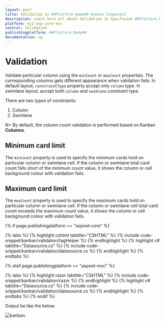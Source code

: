 ```yaml
---
layout: post
title: Validation in ##Platform_Name## Kanban Component
description: Learn here all about Validation in Syncfusion ##Platform_Name## Kanban component of Syncfusion Essential JS 2 and more.
platform: ej2-asp-core-mvc
control: Validation
publishingplatform: ##Platform_Name##
documentation: ug
---
```



# Validation

Validate particular column using the `minCount` or `maxCount` properties. The corresponding columns gets different appearance when validation fails. In default layout, `constraintType` property accept only `column` type. In swimlane layout, accept both `column` and `swimlane` constraint type.

There are two types of constraints:
1. Column
2. Swimlane

N> By default, the column count validation is performed based on Kanban **Columns**.

## Minimum card limit

The `minCount` property is used to specify the minimum cards hold on particular column or swimlane cell. If the column or swimlane total card count falls short of the minimum count value, it shows the column or cell background colour with validation fails.

## Maximum card limit

The `maxCount` property is used to specify the maximum cards hold on particular column or swimlane cell. If the column or swimlane cell total card count exceeds the maximum count value, it shows the column or cell background colour with validation fails.

{% if page.publishingplatform == "aspnet-core" %}

{% tabs %}
{% highlight cshtml tabtitle="CSHTML" %}
{% include code-snippet/kanban/validation/tagHelper %}
{% endhighlight %}
{% highlight c# tabtitle="Datasource.cs" %}
{% include code-snippet/kanban/validation/datasource.cs %}
{% endhighlight %}
{% endtabs %}

{% elsif page.publishingplatform == "aspnet-mvc" %}

{% tabs %}
{% highlight razor tabtitle="CSHTML" %}
{% include code-snippet/kanban/validation/razor %}
{% endhighlight %}
{% highlight c# tabtitle="Datasource.cs" %}
{% include code-snippet/kanban/validation/datasource.cs %}
{% endhighlight %}
{% endtabs %}
{% endif %}



Output be like the below.

![kanban](./images/validation.PNG)
